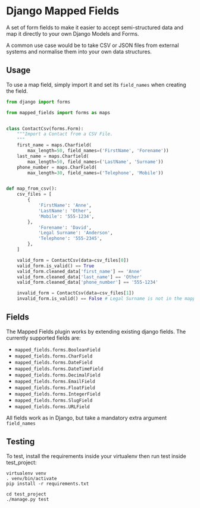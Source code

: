 Django Mapped Fields
====================

A set of form fields to make it easier to accept semi-structured data and map
it directly to your own Django Models and Forms.

A common use case would be to take CSV or JSON files from external systems and
normalise them into your own data structures.


Usage
-----

To use a map field, simply import it and set its `field_names` when creating the
field.

```python
from django import forms

from mapped_fields import forms as maps


class ContactCsv(forms.Form):
    """Import a Contact from a CSV File.
    """
    first_name = maps.Charfield(
        max_length=50, field_names=('FirstName', 'Forename'))
    last_name = maps.Charfield(
        max_length=50, field_names=('LastName', 'Surname'))
    phone_number = maps.CharField(
        max_length=30, field_names=('Telephone', 'Mobile'))


def map_from_csv():
    csv_files = [
        {
            'FirstName': 'Anne',
            'LastName': 'Other',
            'Mobile': '555-1234',
        },
            'Forename': 'David',
            'Legal Surname': 'Anderson',
            'Telephone': '555-2345',
        },
    ]

    valid_form = ContactCsv(data=csv_files[0])
    valid_form.is_valid() == True
    valid_form.cleaned_data['first_name'] == 'Anne'
    valid_form.cleaned_data['last_name'] == 'Other'
    valid_form.cleaned_data['phone_number'] == '555-1234'

    invalid_form = ContactCsv(data=csv_files[1])
    invalid_form.is_valid() == False # Legal Surname is not in the mapped fields
```


Fields
------

The Mapped Fields plugin works by extending existing django fields. The
currently supported fields are:

- `mapped_fields.forms.BooleanField`
- `mapped_fields.forms.CharField`
- `mapped_fields.forms.DateField`
- `mapped_fields.forms.DateTimeField`
- `mapped_fields.forms.DecimalField`
- `mapped_fields.forms.EmailField`
- `mapped_fields.forms.FloatField`
- `mapped_fields.forms.IntegerField`
- `mapped_fields.forms.SlugField`
- `mapped_fields.forms.URLField`


All fields work as in Django, but take a mandatory extra argument `field_names`


Testing
-------

To test, install the requirements inside your virtualenv then run test
inside test_project:

```
virtualenv venv
. venv/bin/activate
pip install -r requirements.txt

cd test_project
./manage.py test
```
